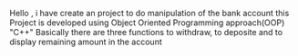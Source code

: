 Hello , i have create an project to do manipulation of the bank account
this Project is developed using Object Oriented Programming approach(OOP) "C++" 
Basically there are three functions to withdraw, to deposite and to display remaining amount in the account
